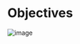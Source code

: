 # Objectives
![image](https://github.com/user-attachments/assets/4f62a202-a38b-48dc-93ae-558e706a2aef)

